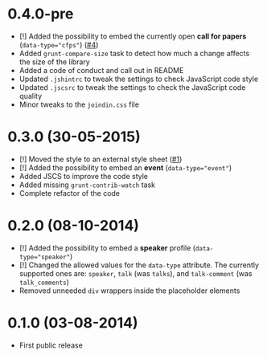 # 0.4.0-pre #

* [!] Added the possibility to embed the currently open **call for papers** (`data-type="cfps"`) ([#4][])
* Added `grunt-compare-size` task to detect how much a change affects the size of the library
* Added a code of conduct and call out in README
* Updated `.jshintrc` to tweak the settings to check JavaScript code style 
* Updated `.jscsrc` to tweak the settings to check the JavaScript code quality
* Minor tweaks to the `joindin.css` file

[#4]: https://github.com/joindin/JoindIn.js/issues/4

# 0.3.0 (30-05-2015) #

* [!] Moved the style to an external style sheet ([#1][])
* [!] Added the possibility to embed an **event** (`data-type="event"`)
* Added JSCS to improve the code style
* Added missing `grunt-contrib-watch` task
* Complete refactor of the code

[#1]: https://github.com/joindin/JoindIn.js/issues/1

# 0.2.0 (08-10-2014) #

* [!] Added the possibility to embed a **speaker** profile (`data-type="speaker"`)
* [!] Changed the allowed values for the `data-type` attribute. The currently supported ones are: `speaker`, `talk` (was `talks`), and `talk-comment` (was `talk_comments`)
* Removed unneeded `div` wrappers inside the placeholder elements

# 0.1.0 (03-08-2014) #

* First public release